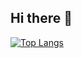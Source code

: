 ## Hi there 👋

[![Top Langs](https://readme-stats-7pyf-git-main-s3xms-projects.vercel.app/api/top-langs/?username=s3xms)](https://github.com/anuraghazra/github-readme-stats)
